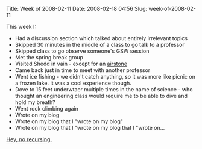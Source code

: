 Title: Week of 2008-02-11
Date: 2008-02-18 04:56
Slug: week-of-2008-02-11

This week I:

-   Had a discussion section which talked about entirely irrelevant
    topics
-   Skipped 30 minutes in the middle of a class to go talk to a
    professor
-   Skipped class to go observe someone's GSW session
-   Met the spring break group
-   Visited Shedd in vain - except for an
    [airstone](http://en.wikipedia.org/wiki/Airstone)
-   Came back just in time to meet with another professor
-   Went ice fishing - we didn't catch anything, so it was more like
    picnic on a frozen lake. It was a cool experience though.
-   Dove to 15 feet underwtaer multiple times in the name of science -
    who thought an engineering class would require me to be able to dive
    and hold my breath?
-   Went rock climbing again
-   Wrote on my blog
-   Wrote on my blog that I "wrote on my blog"
-   Wrote on my blog that I "wrote on my blog that I "wrote on...

[Hey, no recursing.](http://xkcd.com/244/)


